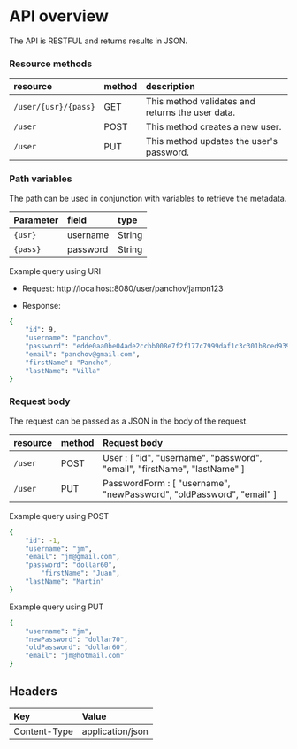# API overview

The API is RESTFUL and returns results in JSON.

### Resource methods

| resource               | method | description                                       |
|:-----------------------|:-------|:--------------------------------------------------|
| `/user/{usr}/{pass}`   | GET    | This method validates and returns the user data.  |
| `/user`                | POST   | This method creates a new user.                   |
| `/user`                | PUT    | This method updates the user's password.          |


### Path variables
The path can be used in conjunction with variables to retrieve the metadata.

| Parameter | field    | type     |
|:----------|:---------|:---------|
| `{usr}`   | username | String   |
| `{pass}`  | password | String   |

Example query using URI 

- Request: 
http://localhost:8080/user/panchov/jamon123

- Response:
```sh
{
    "id": 9,
    "username": "panchov",
    "password": "edde0aa0be04ade2ccbb008e7f2f177c7999daf1c3c301b8ced9398ffcae9ef1",
    "email": "panchov@gmail.com",
    "firstName": "Pancho",
    "lastName": "Villa"
}
```


### Request body
The request can be passed as a JSON in the body of the request.

| resource | method | Request body                                                               |
|:---------|:-------|:---------------------------------------------------------------------------|
| `/user`  | POST   | User : [ "id", "username", "password", "email", "firstName", "lastName" ]  |
| `/user`  | PUT    | PasswordForm : [ "username", "newPassword", "oldPassword", "email" ]       |


Example query using POST 

```sh
{
	"id": -1,
	"username": "jm",
	"email": "jm@gmail.com",
	"password": "dollar60",
        "firstName": "Juan",
	"lastName": "Martin"
}
```

Example query using PUT 

```sh
{
	"username": "jm",
	"newPassword": "dollar70",
	"oldPassword": "dollar60",
	"email": "jm@hotmail.com"
}
```


## Headers

| Key                   | Value                 |
|:----------------------|:----------------------|
| Content-Type          | application/json      |


